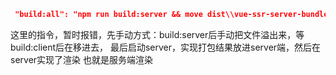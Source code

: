 
```json
 "build:all": "npm run build:server && move dist\\vue-ssr-server-bundle.json bundle && npm run build:client && move bundle dist\\vue-ssr-server-bundle.json"
```

这里的指令，暂时报错，先手动方式：build:server后手动把文件溢出来，等build:client后在移进去，
最后启动server，实现打包结果放进server端，然后在server实现了渲染
也就是服务端渲染